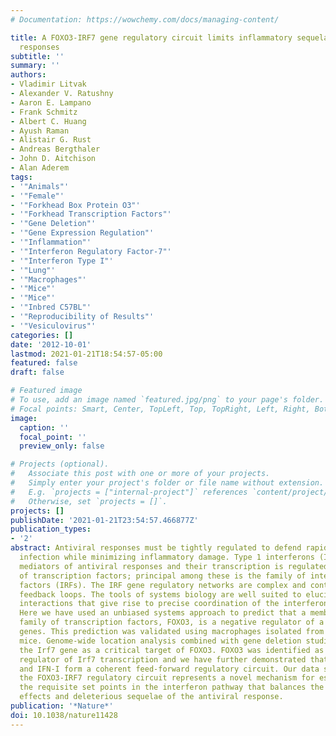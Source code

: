 ```yaml
---
# Documentation: https://wowchemy.com/docs/managing-content/

title: A FOXO3-IRF7 gene regulatory circuit limits inflammatory sequelae of antiviral
  responses
subtitle: ''
summary: ''
authors:
- Vladimir Litvak
- Alexander V. Ratushny
- Aaron E. Lampano
- Frank Schmitz
- Albert C. Huang
- Ayush Raman
- Alistair G. Rust
- Andreas Bergthaler
- John D. Aitchison
- Alan Aderem
tags:
- '"Animals"'
- '"Female"'
- '"Forkhead Box Protein O3"'
- '"Forkhead Transcription Factors"'
- '"Gene Deletion"'
- '"Gene Expression Regulation"'
- '"Inflammation"'
- '"Interferon Regulatory Factor-7"'
- '"Interferon Type I"'
- '"Lung"'
- '"Macrophages"'
- '"Mice"'
- '"Mice"'
- '"Inbred C57BL"'
- '"Reproducibility of Results"'
- '"Vesiculovirus"'
categories: []
date: '2012-10-01'
lastmod: 2021-01-21T18:54:57-05:00
featured: false
draft: false

# Featured image
# To use, add an image named `featured.jpg/png` to your page's folder.
# Focal points: Smart, Center, TopLeft, Top, TopRight, Left, Right, BottomLeft, Bottom, BottomRight.
image:
  caption: ''
  focal_point: ''
  preview_only: false

# Projects (optional).
#   Associate this post with one or more of your projects.
#   Simply enter your project's folder or file name without extension.
#   E.g. `projects = ["internal-project"]` references `content/project/deep-learning/index.md`.
#   Otherwise, set `projects = []`.
projects: []
publishDate: '2021-01-21T23:54:57.466877Z'
publication_types:
- '2'
abstract: Antiviral responses must be tightly regulated to defend rapidly against
  infection while minimizing inflammatory damage. Type 1 interferons (IFN-I) are crucial
  mediators of antiviral responses and their transcription is regulated by a variety
  of transcription factors; principal among these is the family of interferon regulatory
  factors (IRFs). The IRF gene regulatory networks are complex and contain multiple
  feedback loops. The tools of systems biology are well suited to elucidate the complex
  interactions that give rise to precise coordination of the interferon response.
  Here we have used an unbiased systems approach to predict that a member of the forkhead
  family of transcription factors, FOXO3, is a negative regulator of a subset of antiviral
  genes. This prediction was validated using macrophages isolated from Foxo3-null
  mice. Genome-wide location analysis combined with gene deletion studies identified
  the Irf7 gene as a critical target of FOXO3. FOXO3 was identified as a negative
  regulator of Irf7 transcription and we have further demonstrated that FOXO3, IRF7
  and IFN-I form a coherent feed-forward regulatory circuit. Our data suggest that
  the FOXO3-IRF7 regulatory circuit represents a novel mechanism for establishing
  the requisite set points in the interferon pathway that balances the beneficial
  effects and deleterious sequelae of the antiviral response.
publication: '*Nature*'
doi: 10.1038/nature11428
---
```

